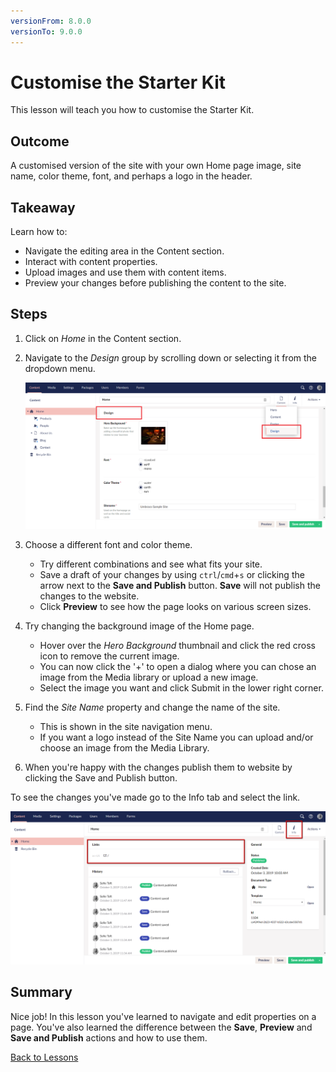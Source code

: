 ```yaml
---
versionFrom: 8.0.0
versionTo: 9.0.0
---
```


# Customise the Starter Kit

This lesson will teach you how to customise the Starter Kit.

## Outcome

A customised version of the site with your own Home page image, site name, color theme, font, and perhaps a logo in the header.

## Takeaway

Learn how to:

* Navigate the editing area in the Content section.
* Interact with content properties.
* Upload images and use them with content items.
* Preview your changes before publishing the content to the site.

## Steps

1. Click on *Home* in the Content section.
2. Navigate to the *Design* group by scrolling down or selecting it from the dropdown menu.

    ![Home page Design Group](images/design-group.png)

3. Choose a different font and color theme.

    * Try different combinations and see what fits your site.
    * Save a draft of your changes by using `ctrl`/`cmd`+`s` or clicking the arrow next to the **Save and Publish** button. **Save** will not publish the changes to the website.
    * Click **Preview** to see how the page looks on various screen sizes.

4. Try changing the background image of the Home page.

    * Hover over the *Hero Background* thumbnail and click the red cross icon to remove the current image.
    * You can now click the '+' to open a dialog where you can chose an image from the Media library or upload a new image.
    * Select the image you want and click Submit in the lower right corner.

5. Find the *Site Name* property and change the name of the site.

    * This is shown in the site navigation menu.
    * If you want a logo instead of the Site Name you can upload and/or choose an image from the Media Library.

6. When you're happy with the changes publish them to website by clicking the Save and Publish button.

To see the changes you've made go to the Info tab and select the link.

![Link to page](images/link-to-page.png)

## Summary
Nice job! In this lesson you've learned to navigate and edit properties on a page. You've also learned the difference between the **Save**, **Preview** and **Save and Publish** actions and how to use them.

[Back to Lessons](../index.md)

